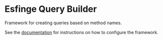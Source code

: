 # Esfinge Query Builder

Framework for creating queries based on method names.

See the [documentation](./documentation/README.md) for instructions on how to configure the framework.
